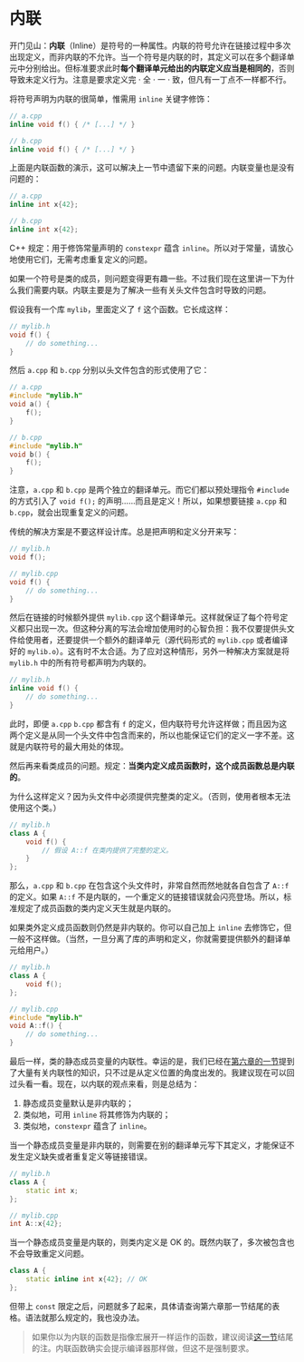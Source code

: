 # 内联

开门见山：**内联**（Inline）是符号的一种属性。内联的符号允许在链接过程中多次出现定义，而非内联的不允许。当一个符号是内联的时，其定义可以在多个翻译单元中分别给出。但标准要求此时**每个翻译单元给出的内联定义应当是相同的**，否则导致未定义行为。注意是要求定义完 · 全 · 一 · 致，但凡有一丁点不一样都不行。

将符号声明为内联的很简单，惟需用 `inline` 关键字修饰：
```cpp
// a.cpp
inline void f() { /* [...] */ }

// b.cpp
inline void f() { /* [...] */ }
```

上面是内联函数的演示，这可以解决上一节中遗留下来的问题。内联变量也是没有问题的：
```cpp
// a.cpp
inline int x{42};

// b.cpp
inline int x{42};
```
C++ 规定：用于修饰常量声明的 `constexpr` 蕴含 `inline`。所以对于常量，请放心地使用它们，无需考虑重复定义的问题。

如果一个符号是类的成员，则问题变得更有趣一些。不过我们现在这里讲一下为什么我们需要内联。内联主要是为了解决一些有关头文件包含时导致的问题。

假设我有一个库 `mylib`，里面定义了 `f` 这个函数。它长成这样：
```cpp
// mylib.h
void f() {
    // do something...
}
```

然后 `a.cpp` 和 `b.cpp` 分别以头文件包含的形式使用了它：
```cpp
// a.cpp
#include "mylib.h"
void a() {
    f();
}

// b.cpp
#include "mylib.h"
void b() {
    f();
}
```

注意，`a.cpp` 和 `b.cpp` 是两个独立的翻译单元。而它们都以预处理指令 `#include` 的方式引入了 `void f();` 的声明……而且是定义！所以，如果想要链接 `a.cpp` 和 `b.cpp`，就会出现重复定义的问题。

传统的解决方案是不要这样设计库。总是把声明和定义分开来写：
```cpp
// mylib.h
void f();

// mylib.cpp
void f() {
    // do something...
}
```
然后在链接的时候额外提供 `mylib.cpp` 这个翻译单元。这样就保证了每个符号定义都只出现一次。但这种分离的写法会增加使用时的心智负担：我不仅要提供头文件给使用者，还要提供一个额外的翻译单元（源代码形式的 `mylib.cpp` 或者编译好的 `mylib.o`）。这有时不太合适。为了应对这种情形，另外一种解决方案就是将 `mylib.h` 中的所有符号都声明为内联的。

```cpp
// mylib.h
inline void f() {
    // do something...
}
```

此时，即便 `a.cpp` `b.cpp` 都含有 `f` 的定义，但内联符号允许这样做；而且因为这两个定义是从同一个头文件中包含而来的，所以也能保证它们的定义一字不差。这就是内联符号的最大用处的体现。

然后再来看类成员的问题。规定：**当类内定义成员函数时，这个成员函数总是内联的**。

为什么这样定义？因为头文件中必须提供完整类的定义。（否则，使用者根本无法使用这个类。）
```cpp
// mylib.h
class A {
    void f() {
        // 假设 A::f 在类内提供了完整的定义。
    }
};
```

那么，`a.cpp` 和 `b.cpp` 在包含这个头文件时，非常自然而然地就各自包含了 `A::f` 的定义。如果 `A::f` 不是内联的，一个重定义的链接错误就会闪亮登场。所以，标准规定了成员函数的类内定义天生就是内联的。

如果类外定义成员函数则仍然是非内联的。你可以自己加上 `inline` 去修饰它，但一般不这样做。（当然，一旦分离了库的声明和定义，你就需要提供额外的翻译单元给用户。）
```cpp
// mylib.h
class A {
    void f();
};

// mylib.cpp
#include "mylib.h"
void A::f() {
    // do something...
}
```

最后一样，类的静态成员变量的内联性。幸运的是，我们已经在[第六章的一节](/ch06/static_member)提到了大量有关内联性的知识，只不过是从定义位置的角度出发的。我建议现在可以回过头看一看。现在，以内联的观点来看，则是总结为：
1. 静态成员变量默认是非内联的；
2. 类似地，可用 `inline` 将其修饰为内联的；
3. 类似地，`constexpr` 蕴含了 `inline`。

当一个静态成员变量是非内联的，则需要在别的翻译单元写下其定义，才能保证不发生定义缺失或者重复定义等链接错误。
```cpp
// mylib.h
class A {
    static int x;
};

// mylib.cpp
int A::x{42};
```

当一个静态成员变量是内联的，则类内定义是 OK 的。既然内联了，多次被包含也不会导致重定义问题。
```cpp
class A {
    static inline int x{42}; // OK
};
```

但带上 `const` 限定之后，问题就多了起来，具体请查询第六章那一节结尾的表格。语法就那么规定的，我也没办法。

> 如果你以为内联的函数是指像宏展开一样运作的函数，建议阅读[这一节](/ch06/noninline_member_function)结尾的注。内联函数确实会提示编译器那样做，但这不是强制要求。

